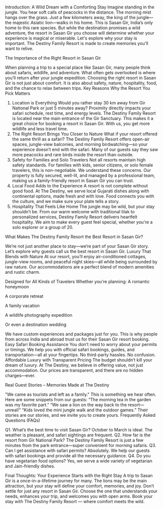 Introduction: A Wild Dream with a Comforting Stay
Imagine standing in the jungle. You hear soft calls of peacocks in the distance. The morning mist hangs over the grass. Just a few kilometers away, the king of the jungle—the majestic Asiatic lion—walks in his home. This is Sasan Gir, India’s only home to this rare species.
But while the destination promises a wild adventure, the resort in Sasan Gir you choose will determine whether your experience is magical or miserable.
Let's explore why your stay is important. The Destiny Family Resort is made to create memories you'll want to relive.

The Importance of the Right Resort in Sasan Gir

When planning a trip to a special place like Sasan Gir, many people think about safaris, wildlife, and adventure. What often gets overlooked is where you’ll return after your jungle expedition.
Choosing the right resort in Sasan Gir is not just about comfort. It is also about safety, nature, hospitality, food, and the chance to relax between trips.
Key Reasons Why the Resort You Pick Matters
1. Location is Everything
Would you rather stay 30 km away from Gir National Park or just 5 minutes away? Proximity directly impacts your safari schedule, rest time, and energy levels.
The Destiny Family Resort is located near the main entrance of the Gir Sanctuary. This makes it a great choice for booking a resort in Sasan Gir. With us, you get more wildlife and less travel time.
2. The Right Resort Brings You Closer to Nature
What if your resort offered the same thrill as a safari?
The Destiny Family Resort offers open-air spaces, jungle-view balconies, and morning birdwatching—so your experience doesn’t end with the safari. Many of our guests say they saw more peacocks and rare birds inside the resort than outside.
3. Safety for Families and Solo Travelers
Not all resorts maintain high safety standards. For families with kids, senior citizens, or solo female travelers, this is non-negotiable.
We understand these concerns. Our property is fully secured, well-lit, and managed by a professional team, making us a family-friendly resort in Sasan Gir you can trust.
4. Local Food Adds to the Experience
A resort is not complete without good food. At The Destiny, we serve local Gujarati dishes along with continental options, made fresh and with love. Food connects you with the culture, and we make sure your plate tells a story.
5. Hospitality That Feels Like Home
The jungle may be wild, but your stay shouldn’t be. From our warm welcome with traditional tilak to personalized services, Destiny Family Resort delivers heartfelt hospitality. We aim to make every guest feel special, whether you're a solo explorer or a group of 20.

What Makes The Destiny Family Resort the Best Resort in Sasan Gir?

We’re not just another place to stay—we’re part of your Sasan Gir story.
Let’s explore why guests call us the best resort in Sasan Gir.
Luxury That Blends with Nature
At our resort, you’ll enjoy air-conditioned cottages, jungle-view rooms, and peaceful night skies—all while being surrounded by raw nature. Our accommodations are a perfect blend of modern amenities and rustic charm.

Designed for All Kinds of Travelers
Whether you're planning:
A romantic honeymoon


A corporate retreat


A family vacation


A wildlife photography expedition


Or even a destination wedding


We have custom experiences and packages just for you. This is why people from across India and abroad trust us for their Sasan Gir resort booking.
Easy Safari Booking Assistance
You don’t need to worry about your permits or timings. We help you with official safari bookings, guides, and transportation—all at your fingertips. No third-party hassles. No confusion.
Affordable Luxury with Transparent Pricing
The budget shouldn’t kill your dream of luxury. At The Destiny, we believe in offering value, not just accommodation. Our prices are transparent, and there are no hidden charges—ever.

Real Guest Stories – Memories Made at The Destiny

"We came as tourists and left as a family."
 This is something we hear often.
Here are some snippets from our guests:
“The morning tea in the garden was my favorite part.”
“We saw a lion on the way back to the resort—unreal!”
“Kids loved the mini jungle walk and the outdoor games.”
Their stories are our stories, and we invite you to create yours.
Frequently Asked Questions (FAQs)

Q1. What’s the best time to visit Sasan Gir?
October to March is ideal. The weather is pleasant, and safari sightings are frequent.
Q2. How far is the resort from Gir National Park?
The Destiny Family Resort is just a few minutes from the park entrance—super convenient for morning safaris.
Q3. Can I get assistance with safari permits?
Absolutely. We help our guests with safari bookings and provide all the necessary guidance.
Q4. Do you have vegetarian food options?
Yes, we serve a wide variety of vegetarian and Jain-friendly dishes.

Final Thoughts: Your Experience Starts with the Right Stay
A trip to Sasan Gir is a once-in-a-lifetime journey for many. The lions may be the main attraction, but your stay will define your comfort, memories, and joy.
Don’t settle for just any resort in Sasan Gir. Choose the one that understands your needs, enhances your trip, and welcomes you with open arms.
Book your stay with The Destiny Family Resort — where comfort meets the wild.

